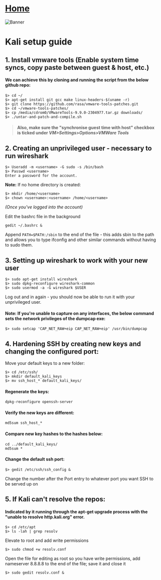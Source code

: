# [**Home**](https://opalsec.github.io)

![Banner](https://opalsec.github.io/KaliBanner.png)

# Kali setup guide


## 1. Install vmware tools (Enable system time syncs, copy paste between guest & host, etc.)

#### We can achieve this by cloning and running the script from the below github repo:

```
$> cd ~/
$> apt-get install git gcc make linux-headers-$(uname -r)
$> git clone https://github.com/rasa/vmware-tools-patches.git
$> cd ~/vmware-tools-patches/
$> cp /media/cdrom0/VMwareTools-9.9.0-2304977.tar.gz downloads/
$> ./untar-and-patch-and-compile.sh
```

> #### **Also, make sure the "synchronise guest time with host" checkbox is ticked under** _VM>Settings>Options>VMWare Tools_

## 2. Creating an unprivileged user - necessary to run wireshark

```
$> Useradd -m <username> -G sudo -s /bin/bash
$> Passwd <username>     
Enter a password for the account.
```

**Note:** If no home directory is created:
```
$> mkdir /home/<username>
$> chown <username>:<username> /home/<username>
```

_(Once you've logged into the account)_

Edit the bashrc file in the background

`gedit ~/.bashrc &`

Append `PATH=$PATH:/sbin` to the end of the file - this adds sbin to the path and allows you to type ifconfig and other similar commands without having to sudo them.

## 3. Setting up wireshark to work with your new user

```
$> sudo apt-get install wireshark
$> sudo dpkg-reconfigure wireshark-common
$> sudo usermod -a -G wireshark $USER
```

Log out and in again - you should now be able to run it with your unprivileged user.

#### **Note:** If you're unable to capture on any interfaces, the below command sets the network privileges of the dumpcap exe:
`$> sudo setcap 'CAP_NET_RAW+eip CAP_NET_RAW+eip' /usr/bin/dumpcap`

## 4. Hardening SSH by creating new keys and changing the configured port:

Move your default keys to a new folder:

```
$> cd /etc/ssh/
$> mkdir default_kali_keys
$> mv ssh_host_* default_kali_keys/
```

#### Regenerate the keys:

`dpkg-reconfigure openssh-server`

#### Verify the new keys are different:

`md5sum ssh_host_*` 

#### Compare new key hashes to the hashes below:

```
cd ../default_kali_keys/
md5sum *
```

#### Change the default ssh port:

`$> gedit /etc/ssh/ssh_config &`

Change the number after the Port entry to whatever port you want SSH to be served up on

## 5. If Kali can't resolve the repos:

#### Indicated by it running through the apt-get upgrade process with the "unable to resolve http.kali.org" error.

```
$> cd /etc/apt
$> ls -lah | grep resolv
```
Elevate to root and add write permissions

`$> sudo chmod +w resolv.conf`

Open the file for editing as root so you have write permissions, add nameserver 8.8.8.8 to the end of the file; save it and close it

`$> sudo gedit resolv.conf &`
